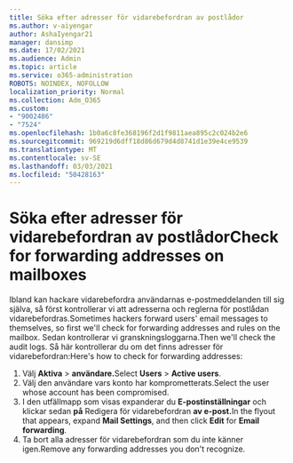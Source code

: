 ```yaml
---
title: Söka efter adresser för vidarebefordran av postlådor
ms.author: v-aiyengar
author: AshaIyengar21
manager: dansimp
ms.date: 17/02/2021
ms.audience: Admin
ms.topic: article
ms.service: o365-administration
ROBOTS: NOINDEX, NOFOLLOW
localization_priority: Normal
ms.collection: Adm_O365
ms.custom:
- "9002486"
- "7524"
ms.openlocfilehash: 1b0a6c8fe368196f2d1f9811aea895c2c024b2e6
ms.sourcegitcommit: 969219d6dff18d86d679d4d8741d1e39e4ce9539
ms.translationtype: MT
ms.contentlocale: sv-SE
ms.lasthandoff: 03/03/2021
ms.locfileid: "50428163"
---
```

# <a name="check-for-forwarding-addresses-on-mailboxes"></a><span data-ttu-id="b7b22-102">Söka efter adresser för vidarebefordran av postlådor</span><span class="sxs-lookup"><span data-stu-id="b7b22-102">Check for forwarding addresses on mailboxes</span></span>

<span data-ttu-id="b7b22-103">Ibland kan hackare vidarebefordra användarnas e-postmeddelanden till sig själva, så först kontrollerar vi att adresserna och reglerna för postlådan vidarebefordras.</span><span class="sxs-lookup"><span data-stu-id="b7b22-103">Sometimes hackers forward users' email messages to themselves, so first we'll check for forwarding addresses and rules on the mailbox.</span></span> <span data-ttu-id="b7b22-104">Sedan kontrollerar vi granskningsloggarna.</span><span class="sxs-lookup"><span data-stu-id="b7b22-104">Then we'll check the audit logs.</span></span> <span data-ttu-id="b7b22-105">Så här kontrollerar du om det finns adresser för vidarebefordran:</span><span class="sxs-lookup"><span data-stu-id="b7b22-105">Here's how to check for forwarding addresses:</span></span>

1. <span data-ttu-id="b7b22-106">Välj **Aktiva**  >  **användare.**</span><span class="sxs-lookup"><span data-stu-id="b7b22-106">Select **Users** > **Active users**.</span></span>
1. <span data-ttu-id="b7b22-107">Välj den användare vars konto har komprometterats.</span><span class="sxs-lookup"><span data-stu-id="b7b22-107">Select the user whose account has been compromised.</span></span>
1. <span data-ttu-id="b7b22-108">I den utfällmapp som visas expanderar du **E-postinställningar** och klickar sedan **på** Redigera för vidarebefordran **av e-post.**</span><span class="sxs-lookup"><span data-stu-id="b7b22-108">In the flyout that appears, expand **Mail Settings**, and then click **Edit** for **Email forwarding**.</span></span>
1. <span data-ttu-id="b7b22-109">Ta bort alla adresser för vidarebefordran som du inte känner igen.</span><span class="sxs-lookup"><span data-stu-id="b7b22-109">Remove any forwarding addresses you don't recognize.</span></span>